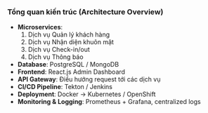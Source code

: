 ### Tổng quan kiến trúc (Architecture Overview)

- **Microservices**:
    1. Dịch vụ Quản lý khách hàng
    2. Dịch vụ Nhận diện khuôn mặt
    3. Dịch vụ Check-in/out
    4. Dịch vụ Thông báo
- **Database**: PostgreSQL / MongoDB
- **Frontend**: React.js Admin Dashboard
- **API Gateway**: Điều hướng request tới các dịch vụ
- **CI/CD Pipeline**: Tekton / Jenkins
- **Deployment**: Docker → Kubernetes / OpenShift
- **Monitoring & Logging**: Prometheus + Grafana, centralized logs